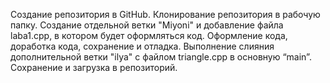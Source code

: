 Создание репозитория в GitHub. Клонирование репозитория в рабочую папку. Создание отдельной ветки "Miyoni" и добавление файла laba1.cpp, в котором будет оформляться код. Оформление кода, доработка кода, сохранение и отладка. Выполнение слияния дополнительной ветки "ilya" с файлом triangle.cpp в основную “main”. Сохранение и загрузка в репозиторий.
